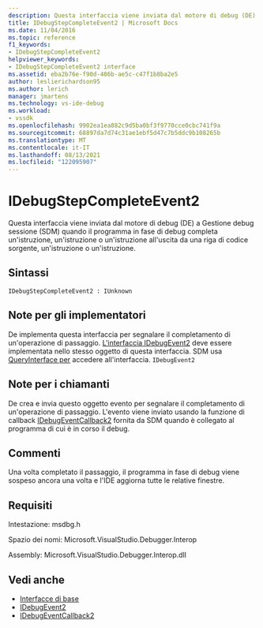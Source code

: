 ```yaml
---
description: Questa interfaccia viene inviata dal motore di debug (DE) a Gestione debug sessione (SDM) quando il programma in fase di debug completa un'istruzione, un'istruzione o un'istruzione all'uscita da una riga di codice sorgente, un'istruzione o un'istruzione.
title: IDebugStepCompleteEvent2 | Microsoft Docs
ms.date: 11/04/2016
ms.topic: reference
f1_keywords:
- IDebugStepCompleteEvent2
helpviewer_keywords:
- IDebugStepCompleteEvent2 interface
ms.assetid: eba2b76e-f90d-486b-ae5c-c47f1b8ba2e5
author: leslierichardson95
ms.author: lerich
manager: jmartens
ms.technology: vs-ide-debug
ms.workload:
- vssdk
ms.openlocfilehash: 9902ea1ea882c9d5ba0bf3f9770cce0cbc741f9a
ms.sourcegitcommit: 68897da7d74c31ae1ebf5d47c7b5ddc9b108265b
ms.translationtype: MT
ms.contentlocale: it-IT
ms.lasthandoff: 08/13/2021
ms.locfileid: "122095907"
---
```

# <a name="idebugstepcompleteevent2"></a>IDebugStepCompleteEvent2
Questa interfaccia viene inviata dal motore di debug (DE) a Gestione debug sessione (SDM) quando il programma in fase di debug completa un'istruzione, un'istruzione o un'istruzione all'uscita da una riga di codice sorgente, un'istruzione o un'istruzione.

## <a name="syntax"></a>Sintassi

```
IDebugStepCompleteEvent2 : IUnknown
```

## <a name="notes-for-implementers"></a>Note per gli implementatori
 De implementa questa interfaccia per segnalare il completamento di un'operazione di passaggio. [L'interfaccia IDebugEvent2](../../../extensibility/debugger/reference/idebugevent2.md) deve essere implementata nello stesso oggetto di questa interfaccia. SDM usa [QueryInterface per](/cpp/atl/queryinterface) accedere all'interfaccia. `IDebugEvent2`

## <a name="notes-for-callers"></a>Note per i chiamanti
 De crea e invia questo oggetto evento per segnalare il completamento di un'operazione di passaggio. L'evento viene inviato usando la funzione di callback [IDebugEventCallback2](../../../extensibility/debugger/reference/idebugeventcallback2.md) fornita da SDM quando è collegato al programma di cui è in corso il debug.

## <a name="remarks"></a>Commenti
 Una volta completato il passaggio, il programma in fase di debug viene sospeso ancora una volta e l'IDE aggiorna tutte le relative finestre.

## <a name="requirements"></a>Requisiti
 Intestazione: msdbg.h

 Spazio dei nomi: Microsoft.VisualStudio.Debugger.Interop

 Assembly: Microsoft.VisualStudio.Debugger.Interop.dll

## <a name="see-also"></a>Vedi anche
- [Interfacce di base](../../../extensibility/debugger/reference/core-interfaces.md)
- [IDebugEvent2](../../../extensibility/debugger/reference/idebugevent2.md)
- [IDebugEventCallback2](../../../extensibility/debugger/reference/idebugeventcallback2.md)
